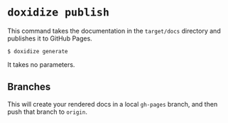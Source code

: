 # `doxidize publish`

This command takes the documentation in the `target/docs` directory and
publishes it to GitHub Pages.

```shell
$ doxidize generate
```

It takes no parameters.

## Branches

This will create your rendered docs in a local `gh-pages` branch, and then
push that branch to `origin`.